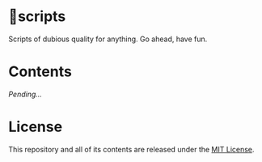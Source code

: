 # 💩scripts
Scripts of dubious quality for anything. Go ahead, have fun.

# Contents
_Pending..._

# License
This repository and all of its contents are released under the [MIT License](https://choosealicense.com/licenses/mit/).
